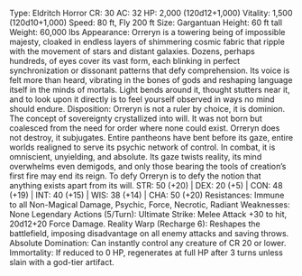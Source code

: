 Type: Eldritch Horror
CR: 30
AC: 32
HP: 2,000 (120d12+1,000)
Vitality: 1,500 (120d10+1,000)
Speed: 80 ft, Fly 200 ft
Size: Gargantuan
Height: 60 ft tall
Weight: 60,000 lbs
Appearance: Orreryn is a towering being of impossible majesty, cloaked in endless layers of shimmering cosmic fabric that ripple with the movement of stars and distant galaxies. Dozens, perhaps hundreds, of eyes cover its vast form, each blinking in perfect synchronization or dissonant patterns that defy comprehension. Its voice is felt more than heard, vibrating in the bones of gods and reshaping language itself in the minds of mortals. Light bends around it, thought stutters near it, and to look upon it directly is to feel yourself observed in ways no mind should endure.
Disposition: Orreryn is not a ruler by choice, it is dominion. The concept of sovereignty crystallized into will. It was not born but coalesced from the need for order where none could exist. Orreryn does not destroy, it subjugates. Entire pantheons have bent before its gaze, entire worlds realigned to serve its psychic network of control. In combat, it is omniscient, unyielding, and absolute. Its gaze twists reality, its mind overwhelms even demigods, and only those bearing the tools of creation’s first fire may end its reign. To defy Orreryn is to defy the notion that anything exists apart from its will.
STR: 50 (+20) | DEX: 20 (+5) | CON: 48 (+19) | INT: 40 (+15) | WIS: 38 (+14) | CHA: 50 (+20)
Resistances: Immune to all Non-Magical Damage, Psychic, Force, Necrotic, Radiant
Weaknesses: None
Legendary Actions (5/Turn):
Ultimate Strike: Melee Attack +30 to hit, 20d12+20 Force Damage.
Reality Warp (Recharge 6): Reshapes the battlefield, imposing disadvantage on all enemy attacks and saving throws.
Absolute Domination: Can instantly control any creature of CR 20 or lower.
Immortality: If reduced to 0 HP, regenerates at full HP after 3 turns unless slain with a god-tier artifact.
